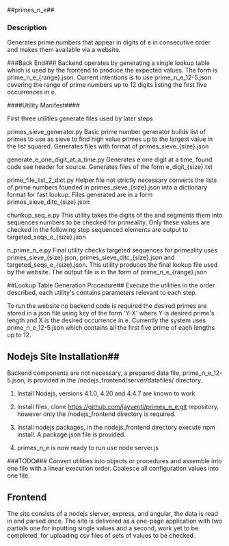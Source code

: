 ##primes_n_e##

### Description ###
Generates prime numbers that appear in digits of e in consecutive order and makes them available via a website.

###Back End###
Backend operates by generating a single lookup table which is used by the frontend to produce the expected values. The form is prime_n_e_{range}.json. Current intentions is to use prime_n_e_12-5.json covering the range of prime numbers up to 12 digits listing the first five occurrences in e.

####Utility Manifest####

First three utilities generate files used by later steps

primes_sieve_generator.py 
Basic prime number generator builds list of primes to use as sieve to find high value  primes up to the largest value in the list squared.
Generates files with format of primes_sieve_{size}.json

generate_e_one_digit_at_a_time.py
Generates e one digit at a time, found code see header for source. Generates files of the form e_digit_{size}.txt

prime_file_list_2_dict.py
Helper file not strictly necessary converts the lists of prime numbers founded in primes_sieve_{size}.json into a dictionary format for fast lookup. Files generated are in a form primes_sieve_ditc_{size}.json

chunkup_seq_e.py
This utility takes the digits of the and segments them into sequences numbers to be checked for primeality. Only these values are checked in the following step sequenced elements are output to targeted_seqs_e_{size}.json 

n_prime_n_e.py
Final utility checks targeted sequences for primeality uses primes_sieve_{size}.json, primes_sieve_ditc_{size}.json and targeted_seqs_e_{size}.json. This utility produces the final lookup file used by the website. The output file is in the form of prime_n_e_{range}.json

##Lookup Table Generation Procedure##
Execute the utilities in the order described, each utility's contains parameters relevant to each step. 

To run the website no backend code is required the desired primes are stored in a json file using key of the form 'Y-X' where Y is desired prime's length and X is the desired occurrence in e. Currently the system uses prime_n_e_12-5.json which contains all the first five prime of each lengths up to 12.

## Nodejs Site Installation##

<p>Backend components are not necessary, a prepared data file, prime_n_e_12-5.json, is provided in the /nodejs_frontend/server/datafiles/ directory.</p>

1) Install Nodejs, versions 4.1.0, 4.20 and 4.4.7 are known to work

2) Install files, clone https://github.com/jayventi/primes_n_e.git repository, however only the /nodejs_frontend directory is required.

3) Install nodejs packages, in the nodejs_frontend directory execute
 npm install. A package.json file is provided.

4) primes_n_e is now ready to run use node server.js

###TODO###
Convert utilities into objects or procedures and assemble into one file with a linear execution order. Coalesce all configuration values into one file. 

## Frontend ##

The site consists of a nodejs sIerver, express, and angular, the data is read in and parsed once. The site is delivered as a one-page application with two partials one for inputting single values and a second, work yet to be completed, for uploading csv files of sets of values to be checked.